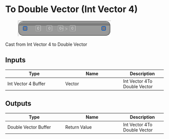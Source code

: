 # To Double Vector (Int Vector 4)

<div align="left" data-full-width="false">

<figure><img src="To_Double_Vector_(Int_Vector_4).png" alt=""><figcaption></figcaption></figure>

</div>

Cast from Int Vector 4 to Double Vector

## Inputs

<table>
<thead><tr><th width="170">Type</th><th width="170">Name</th><th>Description</th></tr></thead>
<tbody>
<tr><td>Int Vector 4 Buffer</td><td>Vector</td><td>Int Vector 4To Double Vector</td></tr>
</tbody>
</table>

## Outputs

<table>
<thead><tr><th width="170">Type</th><th width="170">Name</th><th>Description</th></tr></thead>
<tbody>
<tr><td>Double Vector Buffer</td><td>Return Value</td><td>Int Vector 4To Double Vector</td></tr>
</tbody>
</table>